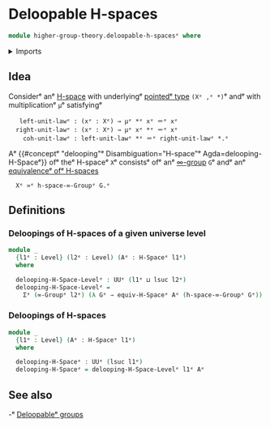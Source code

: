 # Deloopable H-spaces

```agda
module higher-group-theory.deloopable-h-spacesᵉ where
```

<details><summary>Imports</summary>

```agda
open import foundation.dependent-pair-typesᵉ
open import foundation.universe-levelsᵉ

open import higher-group-theory.higher-groupsᵉ

open import structured-types.equivalences-h-spacesᵉ
open import structured-types.h-spacesᵉ
```

</details>

## Idea

Considerᵉ anᵉ [H-space](structured-types.h-spaces.mdᵉ) with underlyingᵉ
[pointedᵉ type](structured-types.pointed-types.mdᵉ) `(Xᵉ ,ᵉ *)`ᵉ andᵉ with
multiplicationᵉ `μ`ᵉ satisfyingᵉ

```text
   left-unit-lawᵉ : (xᵉ : Xᵉ) → μᵉ *ᵉ xᵉ ＝ᵉ xᵉ
  right-unit-lawᵉ : (xᵉ : Xᵉ) → μᵉ xᵉ *ᵉ ＝ᵉ xᵉ
    coh-unit-lawᵉ : left-unit-lawᵉ *ᵉ ＝ᵉ right-unit-lawᵉ *.ᵉ
```

Aᵉ {{#conceptᵉ "delooping"ᵉ Disambiguation="H-space"ᵉ Agda=delooping-H-Spaceᵉ}} ofᵉ
theᵉ H-spaceᵉ `X`ᵉ consistsᵉ ofᵉ anᵉ [∞-group](higher-group-theory.higher-groups.mdᵉ)
`G`ᵉ andᵉ anᵉ [equivalenceᵉ ofᵉ H-spaces](structured-types.equivalences-h-spaces.mdᵉ)

```text
  Xᵉ ≃ᵉ h-space-∞-Groupᵉ G.ᵉ
```

## Definitions

### Deloopings of H-spaces of a given universe level

```agda
module _
  {l1ᵉ : Level} (l2ᵉ : Level) (Aᵉ : H-Spaceᵉ l1ᵉ)
  where

  delooping-H-Space-Levelᵉ : UUᵉ (l1ᵉ ⊔ lsuc l2ᵉ)
  delooping-H-Space-Levelᵉ =
    Σᵉ (∞-Groupᵉ l2ᵉ) (λ Gᵉ → equiv-H-Spaceᵉ Aᵉ (h-space-∞-Groupᵉ Gᵉ))
```

### Deloopings of H-spaces

```agda
module _
  {l1ᵉ : Level} (Aᵉ : H-Spaceᵉ l1ᵉ)
  where

  delooping-H-Spaceᵉ : UUᵉ (lsuc l1ᵉ)
  delooping-H-Spaceᵉ = delooping-H-Space-Levelᵉ l1ᵉ Aᵉ
```

## See also

-ᵉ [Deloopableᵉ groups](higher-group-theory.deloopable-groups.mdᵉ)